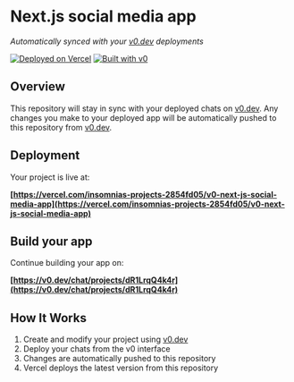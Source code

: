 # Next.js social media app

*Automatically synced with your [v0.dev](https://v0.dev) deployments*

[![Deployed on Vercel](https://img.shields.io/badge/Deployed%20on-Vercel-black?style=for-the-badge&logo=vercel)](https://vercel.com/insomnias-projects-2854fd05/v0-next-js-social-media-app)
[![Built with v0](https://img.shields.io/badge/Built%20with-v0.dev-black?style=for-the-badge)](https://v0.dev/chat/projects/dR1LrqQ4k4r)

## Overview

This repository will stay in sync with your deployed chats on [v0.dev](https://v0.dev).
Any changes you make to your deployed app will be automatically pushed to this repository from [v0.dev](https://v0.dev).

## Deployment

Your project is live at:

**[https://vercel.com/insomnias-projects-2854fd05/v0-next-js-social-media-app](https://vercel.com/insomnias-projects-2854fd05/v0-next-js-social-media-app)**

## Build your app

Continue building your app on:

**[https://v0.dev/chat/projects/dR1LrqQ4k4r](https://v0.dev/chat/projects/dR1LrqQ4k4r)**

## How It Works

1. Create and modify your project using [v0.dev](https://v0.dev)
2. Deploy your chats from the v0 interface
3. Changes are automatically pushed to this repository
4. Vercel deploys the latest version from this repository